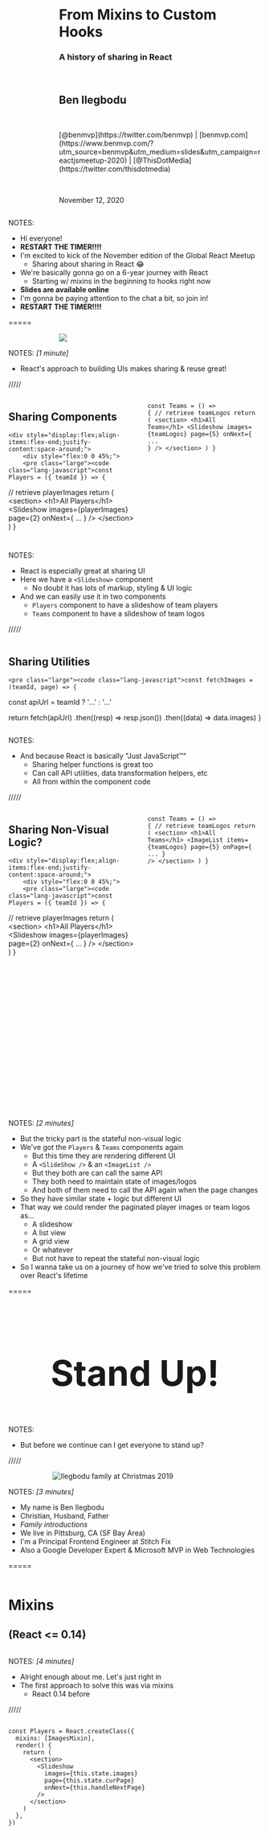 <!-- .slide: data-state="title-page" data-background="url(../../img/mixins-hooks/road-nighttime-ricardo-rocha-nj1bqRzClq8-unsplash.jpg) no-repeat center" data-background-size="cover" -->

<div style="display: flex; align-items:center; justify-content: flex-end">
	<div style="width: 80%;" class="content-overlay">

  <h1>From Mixins to Custom Hooks</h1>
  <h3>A history of sharing in React</h3>

  <br />

  <h2>Ben Ilegbodu</h2>

  <br />

  <p>[@benmvp](https://twitter.com/benmvp) | [benmvp.com](https://www.benmvp.com/?utm_source=benmvp&utm_medium=slides&utm_campaign=reactjsmeetup-2020) | [@ThisDotMedia](https://twitter.com/thisdotmedia)</p>

  <br />

  <p>November 12, 2020</p>

  </div>
</div>

NOTES:
- Hi everyone!
- **RESTART THE TIMER!!!!**
- I'm excited to kick of the November edition of the Global React Meetup
  * Sharing about sharing in React 😂
- We're basically gonna go on a 6-year journey with React
  * Starting w/ mixins in the beginning to hooks right now
- **Slides are available online**
- I'm gonna be paying attention to the chat a bit, so join in!
- **RESTART THE TIMER!!!!**

=====
<!-- .slide: data-background="url(../../img/ts-react/electric-cables-john-barkiple-l090uFWoPaI-unsplash.jpg) no-repeat center" data-background-size="cover" -->

<div style="display: flex; align-items:center; justify-content: center">
	<div style="width: 60%;" class="content-overlay">
    <a href="https://reactjs.org/" target="_blank"><img src="../../img/react/react-logo.svg" class="plain" /></a>
  </div>
</div>

NOTES:
_[1 minute]_

- React's approach to building UIs makes sharing & reuse great!

/////
<!-- .slide: data-background="url(../../img/ts-react/electric-cables-john-barkiple-l090uFWoPaI-unsplash.jpg) no-repeat center" data-background-size="cover" -->

<div style="display:flex; justify-content: flex-start">
  <div class="content-overlay" style="width: 100%">
    <h2>Sharing Components</h2>

    <div style="display:flex;align-items:flex-end;justify-content:space-around;">
	    <div style="flex:0 0 45%;">
        <pre class="large"><code class="lang-javascript">const Players = ({ teamId }) => {
  // retrieve playerImages
  return (
    &lt;section>
      &lt;h1>All Players&lt;/h1>
      &lt;Slideshow
        images={playerImages}
        page={2}
        onNext={ ... }
      />
    &lt;/section>
  )
}</code></pre>
      </div>
      <div style="flex:0 0 45%; margin-left: 20px;">
        <pre class="large"><code class="lang-javascript">const Teams = () => {
  // retrieve teamLogos
  return (
    &lt;section>
      &lt;h1>All Teams&lt;/h1>
      &lt;Slideshow
        images={teamLogos}
        page={5}
        onNext={ ... }
      />
    &lt;/section>
  )
}</code></pre>
      </div>
      <div class="code-highlight" style="height: 295px; top: 480px;"></div>
    </div>
  </div>

  </div>
</div>

NOTES:
- React is especially great at sharing UI
- Here we have a `<Slideshow>` component
  * No doubt it has lots of markup, styling & UI logic
- And we can easily use it in two components
  * `Players` component to have a slideshow of team players
  * `Teams` component to have a slideshow of team logos

/////
<!-- .slide: data-background="url(../../img/ts-react/electric-cables-john-barkiple-l090uFWoPaI-unsplash.jpg) no-repeat center" data-background-size="cover" -->

<div style="display:flex; justify-content: flex-start">
  <div class="content-overlay">
    <h2>Sharing Utilities</h2>

    <pre class="large"><code class="lang-javascript">const fetchImages = (teamId, page) => {
  const apiUrl = teamId ? '...' : '...'

  return fetch(apiUrl)
    .then((resp) => resp.json())
    .then((data) => data.images)
}</code></pre>
  </div>
</div>


NOTES:
- And because React is basically "Just JavaScript™"
  * Sharing helper functions is great too
  * Can call API utilities, data transformation helpers, etc
  * All from within the component code

/////
<!-- .slide: data-background="url(../../img/ts-react/electric-cables-john-barkiple-l090uFWoPaI-unsplash.jpg) no-repeat center" data-background-size="cover" -->

<div style="display:flex; justify-content: flex-start">
  <div class="content-overlay">
    <h2>Sharing Non-Visual Logic?</h2>

    <div style="display:flex;align-items:flex-end;justify-content:space-around;">
	    <div style="flex:0 0 45%;">
        <pre class="large"><code class="lang-javascript">const Players = ({ teamId }) => {
  // retrieve playerImages
  return (
    &lt;section>
      &lt;h1>All Players&lt;/h1>
      &lt;Slideshow
        images={playerImages}
        page={2}
        onNext={ ... }
      />
    &lt;/section>
  )
}</code></pre>
      </div>
      <div style="flex:0 0 45%; margin-left: 20px;">
        <pre class="large"><code class="lang-javascript">const Teams = () => {
  // retrieve teamLogos
  return (
    &lt;section>
      &lt;h1>All Teams&lt;/h1>
      &lt;ImageList
        items={teamLogos}
        page={5}
        onPage={ ... }
      />
    &lt;/section>
  )
}</code></pre>
      </div>
    </div>
    <div class="code-highlight" style="height: 295px; top: 480px;"></div>
  </div>
</div>

NOTES:
_[2 minutes]_

- But the tricky part is the stateful non-visual logic
- We've got the `Players` & `Teams` components again
  * But this time they are rendering different UI
  * A `<SlideShow />` & an `<ImageList />`
  * But they both are can call the same API
  * They both need to maintain state of images/logos
  * And both of them need to call the API again when the page changes
- So they have similar state + logic but different UI
- That way we could render the paginated player images or team logos as...
  * A slideshow
  * A list view
  * A grid view
  * Or whatever
  * But not have to repeat the stateful non-visual logic
- So I wanna take us on a journey of how we've tried to solve this problem over React's lifetime

=====

<!-- .slide: data-background="url(../../img/giphy/stand-up-steph-curry.gif) no-repeat center" data-background-size="cover" -->

<div style="display:flex; justify-content: center">
  <div class="content-overlay">
    <h1 style="font-size: 5em">Stand Up!</h1>
  </div>
</div>

NOTES:
- But before we continue can I get everyone to stand up?

/////
<!-- .slide: data-background="#000" -->

<div style="display:flex; justify-content: center">
  <div class="content-overlay" style="width: 65%">
    <img src="../../img/family/ilegbodu-family-christmas-2019.jpg" alt="Ilegbodu family at Christmas 2019" />
  </div>
</div>

NOTES:
_[3 minutes]_

- My name is Ben Ilegbodu
- Christian, Husband, Father
- _Family introductions_
- We live in Pittsburg, CA (SF Bay Area)
- I'm a Principal Frontend Engineer at Stitch Fix
- Also a Google Developer Expert & Microsoft MVP in Web Technologies

=====

<!-- .slide: data-background="url(../../img/ts-react/mixing-console-abigail-keenan-QdEn9s5Q_4w-unsplash.jpg) no-repeat center" data-background-size="cover" -->

<div style="display:flex; justify-content: flex-start">
  <div class="content-overlay">
    <h1>Mixins</h1>
    <h2>(React &lt;= 0.14)</h2>
  </div>
</div>

NOTES:
_[4 minutes]_

- Alright enough about me. Let's just right in
- The first approach to solve this was via mixins
  * React 0.14 before

/////
<!-- .slide: data-background="url(../../img/ts-react/mixing-console-abigail-keenan-QdEn9s5Q_4w-unsplash.jpg) no-repeat center" data-background-size="cover" -->

<div style="display:flex; justify-content: flex-start">
  <div class="content-overlay">
    <pre class="large"><code class="lang-javascript">const Players = React.createClass({
  mixins: [ImagesMixin],
  render() {
    return (
      &lt;section>
        &lt;Slideshow
          images={this.state.images}
          page={this.state.curPage}
          onNext={this.handleNextPage}
        />
      &lt;/section>
    )
  },
})</code></pre>
    <div class="code-highlight fragment current-visible" style="height: 70px; top: 137px;"></div>
    <div class="code-highlight fragment current-visible" style="height: 130px; top: 423px;"></div>
    <div class="code-highlight fragment current-visible" style="height: 70px; top: 536px;"></div>
  </div>
</div>

NOTES:
- We used `React.createClass` to create a component
  * This is before ES6 classes
- And it took an optional `mixins` property to define 1 or more mixins
  - **ONE:** Here we're using an `ImagesMixin` which I'll show in a sec
- In this case `ImagesMixin` defines the `images` & `curPage` state variables
  * **TWO:** That are passed to the `<SlideShow />`
- **THREE:** And finally `this.handleNextPage` is called when slideshow changes
  * This helper method is also defined in the mixin
- As you can see there's some magic happening
  * The state is magically available
  * And we have to know that `handleNextPage` is provided

/////
<!-- .slide: data-background="url(../../img/ts-react/mixing-console-abigail-keenan-QdEn9s5Q_4w-unsplash.jpg) no-repeat center" data-background-size="cover" -->

<div style="display:flex; justify-content: flex-start">
  <div class="content-overlay">

    <pre class="large"><code class="lang-javascript">const ImagesMixin = {
  getInitialState() { return { images: [], curPage: 1 } },
  componentDidMount() { this.updateImages() }
  componentDidUpdate(prevProps, prevState) {
    if (prevState.curPage !== this.state.curPage
      || prevProps.teamId !== this.props.teamId) {
      this.updateImages()
    }
  },
  updateImages() {
    fetchImages(this.props.teamId, this.state.curPage)
      .then((images) => { this.setState({ images }) })
  }
  handleNextPage(curPage) { this.setState({ curPage }) },
}</code></pre>
    <div class="code-highlight fragment current-visible" style="height: 70px; top: 137px;"></div>
    <div class="code-highlight fragment current-visible" style="height: 415px; top: 195px;"></div>
    <div class="code-highlight fragment current-visible" style="height: 240px; top: 594px;"></div>
    <div class="code-highlight fragment current-visible" style="height: 70px; top: 821px;"></div>
  </div>
</div>

NOTES:
- And here's the implementation of `ImagesMixin`
  * Kinda gnarly to look at
  * But let's walk through it
- **ONE:** the `images` & `curPage` state are defined in the `getInitialState`
- **TWO:** We use `componentDidMount` & `componentDidUpdate`
  * To retrieve the images initially
  * And when either the `curPage` state or the `teamId` prop change
  * By calling `updateImages`
- **THREE:** `updateImages` is where we make the actual `fetchImages` call
  * And set `images` state w/ returned data
- **FOUR:** And finally we provide the `handleNextPage` helper **for the components**
  * To update the current page
  * It's not actually called from w/in the mixin
- _This_ is the stateful, non-visual logic that we're trying to share
  * State + lifecycle methods + event handler

/////
<!-- .slide: data-background="url(../../img/ts-react/mixing-console-abigail-keenan-QdEn9s5Q_4w-unsplash.jpg) no-repeat center" data-background-size="cover" -->

<div style="display:flex; justify-content: flex-start">
  <div class="content-overlay" style="width: 65%">
    <h2>Gotchas with Mixins</h2>

    <div style="display:flex;align-items:center;justify-content:space-around;margin-top:5%">
	    <div style="flex:0 0 45%;">
        <pre class="large"><code class="lang-javascript">React.createClass({
  mixins: [
    I18nMixin,
    AuthMixin,
    ThemeMixin,
  ],
  render() {
    // use this.state
    // call helpers
    // render UI
  },
})</code></pre>
      </div>
      <div style="flex:0 0 45%;">
        <ul>
          <li>No ES class support</li>
          <li>Lots of indirection</li>
          <li>Naming collisions</li>
        </ul>
      </div>
  </div>
</div>

NOTES:
- Mixins worked _okay_, but there were several gotchas with them
- 1/ ES Classes didn't support mixins
  * React team wanted to move to using ES classes instead of maintaining their own class system
- 2/ Mixins inherently relied on indirection & agreements to work
  * A mixin might need the component to define a helper method/property or vice versa
  * Furthermore, when there were multiple mixins it was hard to know where the state came from
- 3/ Also there could be helper method name collisions
  * So we would have to namespace the method names to ensure they were unique


=====
<!-- .slide: data-background="url(../../img/mixins-hooks/russian-nesting-dolls-julia-kadel-YmULswIbc3I-unsplash.jpg) no-repeat center" data-background-size="cover" -->

<div style="display:flex; justify-content: flex-end">
  <div class="content-overlay">
    <h1>Higher-order components (HOCs)</h1>
    <h2>(React 15)</h2>
  </div>
</div>

NOTES:
_[9 minutes]_

- So because of all of those issues
  * React 15 migrated to ES classes (in mid-2016) & ditched mixins support
  * And it was kind of a big deal
  * There was even an official blog post entitled _Mixins Considered Harmful_
- So w/o mixins we needed a new strategy for solving this problem
  * Of sharing stateful, non-visual logic
- The next pattern that became popular was higher-order components (HOCs)
  * The pattern was first created way back in React 0.13 (in February 2015)
  * But it was popularized by Dan Abramov before he even started working at Facebook

/////
<!-- .slide: data-background="url(../../img/mixins-hooks/russian-nesting-dolls-julia-kadel-YmULswIbc3I-unsplash.jpg) no-repeat center" data-background-size="cover" -->

<div style="display:flex; justify-content: flex-end">
  <div class="content-overlay">

    <pre class="large"><code class="lang-javascript">const withImages = (Component) => {
  return class Images extends React.Component {
    state = { images: [], curPage: 1 }
    // lifecycle methods + updateImages
    render() {
      return &lt;Component
        {...this.props}
        images={this.state.images}
        curPage={this.state.curPage}
        handleNextPage={ ... }
      /&gt;
    }
  }
}</code></pre>
    <div class="code-highlight fragment current-visible" style="height: 70px; top: 81px;"></div>
    <div class="code-highlight fragment current-visible" style="height: 700px; top: 137px;"></div>
    <div class="code-highlight fragment current-visible" style="height: 130px; top: 195px;"></div>
    <div class="code-highlight fragment current-visible" style="height: 350px; top: 365px;"></div>
    <div class="code-highlight fragment current-visible" style="height: 70px; top: 423px;"></div>
    <div class="code-highlight fragment current-visible" style="height: 185px; top: 480px;"></div>
  </div>
</div>

NOTES:
- An HOC was/is a function that takes an existing component
  * And returns another component that wraps the original
- **ONE:** So `withImages` is the HOC & it takes the `Component` as a parameter
  * Prefixing the HOC with `with` was a common convention
  * **TWO:** And it returns a new class component called `Images`
  * It's a wrapper class
- **THREE:** `Images` has all the same `state` & lifecycle methods as the mixins approach
- **FOUR:** The big difference is that the HOC **renders** the component passed in
  * **FIVE:** It passes along all the existing `props`
  * **SIX:** But then adds to the props the state properties
  * As well as the `handleNextPage` callback function prop

/////
<!-- .slide: data-background="url(../../img/mixins-hooks/russian-nesting-dolls-julia-kadel-YmULswIbc3I-unsplash.jpg) no-repeat center" data-background-size="cover" -->

<div style="display:flex; justify-content: flex-end">
  <div class="content-overlay">
    <pre class="large"><code class="lang-javascript">const Players = (props) => (
  &lt;section>
    &lt;Slideshow
      images={props.images}
      page={props.curPage}
      onNext={props.handleNextPage}
    />
  &lt;/section>
)
export default withImages(Players)</code></pre>
    <div class="code-highlight fragment current-visible" style="height: 130px; top: 252px;"></div>
    <div class="code-highlight fragment current-visible" style="height: 70px; top: 594px;"></div>
    <div class="code-highlight fragment current-visible" style="height: 70px; top: 365px;"></div>
  </div>
</div>

NOTES:
- The HOC is used similar to the mixin
  * **ONE:** Except the component is receiving props instead of state
- **TWO:** The exported component is the actual component that'll be used in UIs
- But by wrapping `Players` with `withImages`, the HOC will do the work to maintain the state & lifecycles
  * **THREE:** And update as we paginate with the `handleNextPage`

/////
<!-- .slide: data-background="url(../../img/mixins-hooks/russian-nesting-dolls-julia-kadel-YmULswIbc3I-unsplash.jpg) no-repeat center" data-background-size="cover" -->

<div style="display:flex; justify-content: flex-end">
  <div class="content-overlay" style="width: 65%">
    <h2>Gotchas with HOCs</h2>

    <div style="display:flex;align-items:center;justify-content:space-around;margin-top:5%">
	    <div style="flex:0 0 45%;">
        <pre class="large"><code class="lang-javascript">class Example {
  render() {
    // use this.props
    // render UI
  }
}
withI18n(
  withAuth(
    withTheme(Example)
  )
)</code></pre>
      </div>
      <div style="flex:0 0 45%;">
        <ul>
          <li>Indirection</li>
          <li>Naming collisions</li>
          <li>Static composition</li>
        </ul>
      </div>
  </div>
</div>

NOTES:
- HOCs kinda inherited the same problems as mixins but different flavors
- 1/ Indirection was still a problem
  * With **HOCs** the only communication is through props
  * But with multiple HOCs we now don't know where our props are coming from
- 2/ There can be prop name collisions if 2 HOCs try to set the same prop
  * Like multiple HOCs wanting to set a `value` prop
- 3/ Lastly there's no way to alter or configure how the HOCs are composed
  * Based on the component's props or state
  * This wasn't always a problem, but it did make complex situations challenging


=====
<!-- .slide: data-background="url(../../img/mixins-hooks/basketball-hoop-brandi-redd-z_UJ6FhVJZI-unsplash.jpg) no-repeat center" data-background-size="cover" -->

<div style="display:flex; justify-content: flex-start">
  <div class="content-overlay">
    <h1>Render props</h1>
    <h2>(React &lt; 16.8)</h2>
  </div>
</div>

NOTES:
_[13 minutes]_

- Render props have actually always existed in React
  * And they still do now, actually
  * But they were popularized by Michael Jackson from React Training
  * As a superior replacement of HOCs
  * This was right around when React 16 was released (mid-2017)

/////
<!-- .slide: data-background="url(../../img/mixins-hooks/basketball-hoop-brandi-redd-z_UJ6FhVJZI-unsplash.jpg) no-repeat center" data-background-size="cover" -->
<div style="display:flex; justify-content: flex-start">
  <div class="content-overlay">

    <pre class="large"><code class="lang-javascript">class Images extends React.Component {
  state = { images: [], curPage: 1 }

  // lifecycle methods + updateImages

  render() {
    return this.props.render({
      images: this.state.images,
      curPage: this.state.curPage,
      handleNextPage: (curPage) => {
        this.setState({ curPage })
      }
    })
  }
}</code></pre>
    <div class="code-highlight fragment current-visible" style="height: 70px; top: 81px;"></div>
    <div class="code-highlight fragment current-visible" style="height: 70px; top: 252px;"></div>
    <div class="code-highlight fragment current-visible" style="height: 70px; top: 423px;"></div>
    <div class="code-highlight fragment current-visible" style="height: 130px; top: 480px;"></div>
    <div class="code-highlight fragment current-visible" style="height: 185px; top: 594px;"></div>
  </div>
</div>

NOTES:
- So instead of a special mixin or a function
  * **ONE:** We have a normal component
  * Calling it `Images` here
- **TWO:** It has all the same `state` & lifecycle methods as the HOC & mixins approaches
- **THREE:** The key piece is the function prop called `render`
  * It's a special function prop of a component
  * But instead of being your typical callback handler
  * It's a function that takes in data and returns JSX
  * It can actually be called anything, but `render` is a common convention
  * Hence "render prop"
  * It's also common to use the `children` prop as well
- So within the `render()` method we call the `render` prop
  * And we pass it all the data the consumer of `<Images />` will need
  * **FOUR:** The `images` & `curPage` state properties
  * **FIVE:** As well as the `handleNextPage` callback for updating the `curPage` state

/////
<!-- .slide: data-background="url(../../img/mixins-hooks/basketball-hoop-brandi-redd-z_UJ6FhVJZI-unsplash.jpg) no-repeat center" data-background-size="cover" -->
<div style="display:flex; justify-content: flex-start">
  <div class="content-overlay">

    <pre class="large"><code class="lang-javascript">const Players = ({ teamId }) => (
  &lt;section>
    &lt;Images
      teamId={teamId}
      render={(data) => (
        &lt;Slideshow
          images={data.images}
          page={data.curPage}
          onNext={data.handleNextPage}
        />
      )}
    />
  &lt;/section>
)</code></pre>
    <div class="code-highlight fragment current-visible" style="height: 415px; top: 308px;"></div>
    <div class="code-highlight fragment current-visible" style="height: 295px; top: 365px;"></div>
  </div>
</div>

NOTES:
- The use of a render prop feels more like normal React
- The `<Images />` component basically exposes its state to `Players`
  * **ONE:** By calling the `render` prop function passed to it
- `Players` now can render whatever UI it likes
  * Based on the `data` it receives in the `render` prop!
  * **TWO:** And here, just like the other examples, it's rendering the `<Slideshow />`
  * And any other UI that relies on the `data` would go w/in `<Images />` as well

/////
<!-- .slide: data-background="url(../../img/mixins-hooks/basketball-hoop-brandi-redd-z_UJ6FhVJZI-unsplash.jpg) no-repeat center" data-background-size="cover" -->

<div style="display:flex; justify-content: flex-start">
  <div class="content-overlay" style="width: 65%">
    <h2>Gotchas with Render props</h2>

    <div style="display:flex;align-items:center;justify-content:space-around;">
	    <div style="flex:0 0 45%;">
        <pre class="large"><code class="lang-javascript">&lt;I18n>
  {(translations) => (
    &lt;Auth>
      {(authData) => (
        &lt;Theme>
          {(theme) => (
            ...
          )}
        &lt;/Theme>
      )}
    &lt;/Auth>
  )}
&lt;/I18n></code></pre>
      </div>
      <div style="flex:0 0 45%;">
        <ul>
          <li><code>PropTypes.func</code></li>
          <li>Crazy nesting</li>
        </ul>
      </div>
  </div>
</div>

NOTES:
- However, there are still a couple of pain points
- 1/ React `PropTypes` only have `PropTypes.func`
  * There's no public definition of what parameters the function will pass
  * What's the shape of `translations`?
  * What properties are in `authData`?
  * Is `theme` and object or a single value?
  * It can be tricky to know without something like TypeScript
- 2/ Also as we can see here... when there are multiple render props
  * Things can get a bit crazy
  * With render props the entire UI is nested w/in the function prop
  * So here we're 6 levels indented before we even begin the real UI
- But overall render props worked well for sharing non-visual logic

=====
<!-- .slide: data-background="url(../../img/perfect-lib/annie-spratt-rx1iJ59jRyU-gift-box-unsplash.jpg) no-repeat center" data-background-size="cover" -->

<div style="display:flex; justify-content: flex-end">
  <div class="content-overlay">
    <h1>Custom hooks</h1>
    <h2>(React &gt;= 16.8)
  </div>
</div>

NOTES:
_[17 minutes]_

- So we've talked about mixins, then HOCs, and just now render props
- Then with React 16.8 (in early 2019) finally came custom hooks (dun! dun! dun!!! 😂)
- They were designed specifically to solve this problem of sharing stateful, non-visual logic

/////
<!-- .slide: data-background="url(../../img/perfect-lib/annie-spratt-rx1iJ59jRyU-gift-box-unsplash.jpg) no-repeat center" data-background-size="cover" -->

<div style="display:flex; justify-content: flex-end">
  <div class="content-overlay">

    <pre class="large"><code class="lang-javascript">const useImages = (teamId) => {
  const [images, setImages] = useState([])
  const [curPage, setCurPage] = useState(1)

  useEffect(() => {
    fetchImages(teamId, curPage)
      .then((newImages) => {
        setImages(newImages)
      })
  }, [teamId, curPage])

  return { images, curPage, setCurPage }
}</code></pre>
    <div class="code-highlight fragment current-visible" style="height: 70px; top: 81px;"></div>
    <div class="code-highlight fragment current-visible" style="height: 130px; top: 137px;"></div>
    <div class="code-highlight fragment current-visible" style="height: 350px; top: 308px;"></div>
    <div class="code-highlight fragment current-visible" style="height: 70px; top: 707px;"></div>
  </div>
</div>

NOTES:
- Custom hooks are **functions** that have to start with `use`
  * **ONE:** So we're calling it `useImages`
- **TWO:** It maintains state for `images` & `curPage` just like the others
  * Now using the `useState` hook
- **THREE:** It fetches new images whenever the current page changes as well
  * We're now using the `useEffect` hook which is a bit simpler
- **FOUR:** Finally we're returning the data the consuming component needs
  * `images`, `curPage` & `setCurPage` (the function that updates the `curPage`)
- It's all the same things as before, but much clearer & more concise IMO
  * I could actually fit it all on one screen!
  * And do you remember how gnarly our mixins code looked at the beginning?

/////
<!-- .slide: data-background="url(../../img/perfect-lib/annie-spratt-rx1iJ59jRyU-gift-box-unsplash.jpg) no-repeat center" data-background-size="cover" -->

<div style="display:flex; justify-content: flex-end">
  <div class="content-overlay">
    <pre class="large"><code class="lang-javascript">const Players = ({ teamId }) => {
  const {
    images, curPage, setCurPage
  } = useImages(teamId)

  return (
    &lt;section>
      &lt;Slideshow
        images={images}
        page={curPage}
        onNext={setCurPage}
      />
    &lt;/section>
  )
}</code></pre>
    <div class="code-highlight fragment current-visible" style="height: 185px; top: 137px;"></div>
    <div class="code-highlight fragment current-visible" style="height: 70px; top: 195px;"></div>
    <div class="code-highlight fragment current-visible" style="height: 185px; top: 536px;"></div>
    <div class="code-highlight fragment current-visible" style="height: 185px; top: 137px;"></div>
  </div>
</div>

NOTES:
- **ONE:** So now our same `Players` component calls our `useImages` custom hook
  * **TWO:** And gets the `images` & `curPage` data + `setCurPage` function
- **THREE:** And passes them on to the `<Slideshow />` component
- This is pretty similar in spirit to the render prop
  * **FOUR:** But the `useImages` custom hook looks like a normal function call
  * So it has the typical inputs & outputs that functions have to get data
  * And it's separate from the UI
  * So we don't get that sometimes-hard-to-parse UI nesting from the render prop

/////
<!-- .slide: data-background="url(../../img/perfect-lib/annie-spratt-rx1iJ59jRyU-gift-box-unsplash.jpg) no-repeat center" data-background-size="cover" -->

<div style="display:flex; justify-content: flex-end">
  <div class="content-overlay">

    <pre class="large"><code class="lang-javascript">const Teams = () => {
  const {
    images, curPage, setCurPage
  } = useImages()

  return (
    &lt;section>
      &lt;ImageList
        items={images}
        page={curPage}
        onPage={setCurPage}
      />
    &lt;/section>
  )
}</code></pre>
    <div class="code-highlight fragment current-visible" style="height: 295px; top: 480px;"></div>
    <div class="code-highlight fragment current-visible" style="height: 185px; top: 137px;"></div>
    <div class="code-highlight fragment current-visible" style="height: 185px; top: 536px;"></div>
  </div>
</div>

NOTES:
- If you remember before way in the beginning, we also had a `Teams` component
  * **ONE:** And instead of rendering a `<Slideshow />` we wanna render an `<ImageList />`
  * Well now we can use the same data we get back from `useImages`
- **TWO:** So we call the `useImages` custom hook like before
- **THREE:** But this time pass the data to `<ImageList />`
- So we were able to share the same state management + API calls
  * Across 2 different components
  * And render 2 completely different UIs, a `<Slideshow />` & a `<ImageList />`
  * That's the power & ease of custom hooks

/////
<!-- .slide: data-background="url(../../img/perfect-lib/annie-spratt-rx1iJ59jRyU-gift-box-unsplash.jpg) no-repeat center" data-background-size="cover" -->

<div style="display:flex; justify-content: flex-end">
  <div class="content-overlay" style="width: 80%">
    <h2>Gotchas with Custom hooks</h2>

    <div style="display:flex;align-items:center;justify-content:space-around;margin-top:5%">
	    <div style="flex:0 0 60%;">
        <pre class="large"><code class="lang-javascript">const Example = () => {
  const translations = useI18n()
  const authData = useAuth()
  const theme = useTheme()

  // render UI
}</code></pre>
      </div>
      <div style="flex:0 0 35%;">
        <ul>
          <li>Conditional hooks</li>
          <li>No markup</li>
        </ul>
      </div>
  </div>
</div>

NOTES:
- The main advantage of custom hooks over render props is there's no nesting
  * We can call the custom hooks in sequence
- However we still have some issues
- 1/ With render props I could conditionally render the render prop component
  * Because it's against the rules to conditionally render custom hooks
  * So even if data from a hook is not needed because of the value of a prop
  * We still **must** call the hook
  * Buuut we can pass values **to** the custom hook so it could do nothing based on the value
- 2/ The other thing to note is that custom hooks don't render markup
  * I didn't show this as we discussed them, but...
  * An HOC can render markup before, after or around the `Component` we pass to it
  * A render prop component can do the same to the function prop passed to it
  * But custom hooks cannot do that
  * For the most part, they deal purely data
- This is why custom hooks haven't "killed" render props
  * Render props may have killed HOCs
  * But there's still a place for render props
  * Particularly when you need something to abstract state, logic **AND** UI
  * But that in itself can be a whole separate talk 😄

=====
<!-- .slide: data-background="url(../../img/ts-react/curved-library-susan-yin-2JIvboGLeho-unsplash.jpg) no-repeat center" data-background-size="cover" -->

<div style="display:flex; justify-content: center">
  <div class="content-overlay">
    <h2>Resources</h2>

    <ul>
      <li><a href="https://medium.com/@dan_abramov/mixins-are-dead-long-live-higher-order-components-94a0d2f9e750" target="_blank"><em>Mixins Are Dead. Long Live Composition</em></a> (3/13/2015)</li>
      <li><a href="https://reactjs.org/blog/2016/07/13/mixins-considered-harmful.html" target="_blank"><em>Mixins Considered Harmful</em></a> (7/13/2016)</li>
      <li><a href="https://ui.dev/react-higher-order-components/" target="_blank"><em>React Higher-Order Components</em></a></li>
      <li><a href="https://cdb.reacttraining.com/use-a-render-prop-50de598f11ce" target="_blank"><em>Use a Render Prop!</em></a> (9/18/2017)</li>
      <li><a href="https://ui.dev/react-render-props/" target="_blank"><em>React Render Props</em></a></li>
      <li><a href="https://reactjs.org/blog/2019/02/06/react-v16.8.0.html" target="_blank"><em>React v16.8: The One With Hooks</em></a> (2/6/2019)</li>
      <li><a href="https://reactjs.org/docs/hooks-intro.html" target="_blank"><em>Introducing Hooks</em></a></li>
      <li><a href="https://ui.dev/why-react-hooks/" target="_blank"><em>Why React Hooks?</em></a></li>
    </ul>
  </div>
</div>

NOTES:
_[22 minutes]_

- As we wrap...
- There are several blog posts you can read that cover this history we went over
- It's fun to watch the timeline of the "approved" method of solving this problem
- React is continuously evolving!


/////
<!-- .slide: data-background="url(../../img/ts-react/curved-library-susan-yin-2JIvboGLeho-unsplash.jpg) no-repeat center" data-background-size="cover" -->

<div style="display:flex; justify-content: center">
  <div class="content-overlay" style="width: 100%">
    <div style="display:flex;flex-wrap:wrap;align-items:center;justify-content:space-around">
      <div style="flex: 0 0 60%;">
        <a href="https://www.benmvp.com/minishops/migrating-to-react-hooks/?utm_source=benmvp&utm_medium=slides&utm_campaign=reactjsmeetup-2020" target="_blank">
          <img src="../../img/mixins-hooks/migrating-to-react-hooks.png" alt="A Screenshot of the Migrating to React Hooks minishop page on benmvp.com" class="plain" style="width: 100%" />
        </a>
      </div>
      <div style="flex: 0 0 40%; text-align: left;">
       <ul>
        <li><a href="https://www.benmvp.com/minishops/typescript-for-react-developers/?utm_source=benmvp&utm_medium=slides&utm_campaign=reactjsmeetup-2020" target="_blank">TypeScript for React Developers</a></li>
        <li><a href="https://www.benmvp.com/minishops/zero-to-react-with-hooks/?utm_source=benmvp&utm_medium=slides&utm_campaign=reactjsmeetup-2020" target="_blank">Zero to React with Hooks</a></li>
        <li><a href="https://www.benmvp.com/minishops/migrating-to-react-hooks/?utm_source=benmvp&utm_medium=slides&utm_campaign=reactjsmeetup-2020" target="_blank">Migrating to React Hooks</a></li>
        <li><a href="https://www.benmvp.com/minishops/sharing-react-component-logic/?utm_source=benmvp&utm_medium=slides&utm_campaign=reactjsmeetup-2020" target="_blank">Sharing React Component Logic</a></li>
      </ul>
    </div>
  </div>
</div>

NOTES:
- And before I finish...
- I periodically host a series of short, 3-hour remote React workshops
  * I call them "minishops"
- One of them is called "Migrating to React Hooks"
  * So if you're currently using React class components and wanna learn hooks
  * You should check it out
- I'm doing a free giveaway for conference attendees
  * Go to my site (benmvp.com) and check out the minishops page
  * **If** you can attend
  * Send out a tweet w/ the link and tag me in
  * I'll pick one and give you a free ticket

=====
<!-- .slide: data-background="url(../../img/perfect-lib/kelly-sikkema-fvpgfw3IF1w-thanks-unsplash.jpg) no-repeat center" data-background-size="cover"  -->

<div style="display: flex; align-items:center; justify-content: flex-end">
	<div style="width: 30%" class="content-overlay closing">

  <h1 class="closing">Ben Ilegbodu</h1>

  <br />

  <p><a href="https://twitter.com/benmvp" target="_blank">@benmvp</a> | <a href="https://www.benmvp.com/?utm_source=benmvp&utm_medium=slides&utm_campaign=reactjsmeetup-2020" target="_blank">benmvp.com</a></p>
  <p><a href="mailto:ben@benmvp.com">ben@benmvp.com</a></p>
  <p><a href="https://github.com/benmvp" target="_blank">github/benmvp</a></p>

  </div>
</div>

NOTES:
_[25 minutes]_

- So that's it!
- Hopefully you found this journey insightful
  * And hopefully it made you appreciate hooks a bit more 😄
  * And you probably got a bit history lesson too!
- Again, these slides are already available online
- If you've got questions
  * Drop them in the Q&A and I'll do my best to answer
- But if you think of something later
  * Reach out to me on Twitter (@benmvp)
- Thanks!
